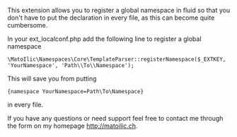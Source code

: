 This extension allows you to register a global namespace in fluid so that you don't have to put the declaration in every file, as this can become quite cumbersome.

In your ext_localconf.php add the following line to register a global namespace

```
\MatoIlic\Namespaces\Core\TemplateParser::registerNamespace($_EXTKEY, 'YourNamespace', 'Path\\To\\Namespace');
```

This will save you from putting

```
{namespace YourNamespace=Path\To\Namespace}
```
in every file.

If you have any questions or need support feel free to contact me through the form on my homepage http://matoilic.ch.
